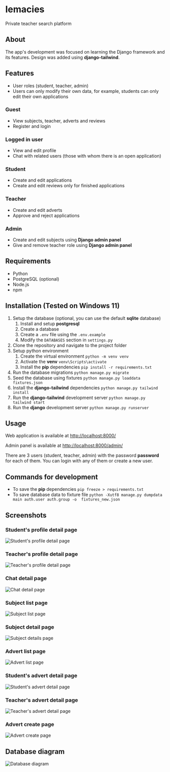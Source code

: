 # Iemacies

Private teacher search platform

## About

The app's development was focused on learning the Django framework and its features. Design was added using **django-tailwind**.

## Features

- User roles (student, teacher, admin)
- Users can only modify their own data, for example, students can only edit their own applications

### Guest

- View subjects, teacher, adverts and reviews
- Register and login

### Logged in user

- View and edit profile
- Chat with related users (those with whom there is an open application)

### Student

- Create and edit applications
- Create and edit reviews only for finished applications

### Teacher

- Create and edit adverts
- Approve and reject applications

### Admin

- Create and edit subjects using **Django admin panel**
- Give and remove teacher role using **Django admin panel**

## Requirements

- Python
- PostgreSQL (optional)
- Node.js
- npm

## Installation (Tested on Windows 11)

1. Setup the database (optional, you can use the default **sqlite** database)
   1. Install and setup **postgresql**
   2. Create a database
   3. Create a `.env` file using the `.env.example`
   4. Modify the `DATABASES` section in `settings.py`
2. Clone the repository and navigate to the project folder
3. Setup python environment
   1. Create the virtual environment `python -m venv venv`
   2. Activate the **venv** `venv\Scripts\activate`
   3. Install the **pip** dependencies `pip install -r requirements.txt`
4. Run the database migrations `python manage.py migrate`
5. Seed the database using fixtures `python manage.py loaddata fixtures.json`
6. Install the **django-tailwind** dependencies `python manage.py tailwind install`
7. Run the **django-tailwind** development server `python manage.py tailwind start`
8. Run the **django** development server `python manage.py runserver`

## Usage

Web application is available at <http://localhost:8000/>

Admin panel is available at <http://localhost:8000/admin/>

There are 3 users (student, teacher, admin) with the password **password** for each of them. You can login with any of them or create a new user.

## Commands for development

- To save the **pip** dependencies `pip freeze > requirements.txt`
- To save database data to fixture file `python -Xutf8 manage.py dumpdata main auth.user auth.group -o  fixtures_new.json`

## Screenshots

### Student's profile detail page

![Student's profile detail page](screenshots/profile_detail_student.png)

### Teacher's profile detail page

![Teacher's profile detail page](screenshots/profile_detail_teacher.png)

### Chat detail page

![Chat detail page](screenshots/chat_detail.png)

### Subject list page

![Subject list page](screenshots/subject_list.png)

### Subject detail page

![Subject details page](screenshots/subject_detail.png)

### Advert list page

![Advert list page](screenshots/advert_list.png)

### Student's advert detail page

![Student's advert detail page](screenshots/advert_detail_student.png)

### Teacher's advert detail page

![Teacher's advert detail page](screenshots/advert_detail_teacher.png)

### Advert create page

![Advert create page](screenshots/advert_create.png)

## Database diagram

![Database diagram](screenshots/database_diagram.png)
